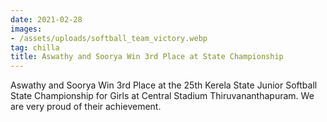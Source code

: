 ```yaml
---
date: 2021-02-28
images:
- /assets/uploads/softball_team_victory.webp
tag: chilla
title: Aswathy and Soorya Win 3rd Place at State Championship
---
```


Aswathy and Soorya Win 3rd Place at the 25th Kerela State Junior Softball State Championship for Girls at Central Stadium Thiruvananthapuram. We are very proud of their achievement.
